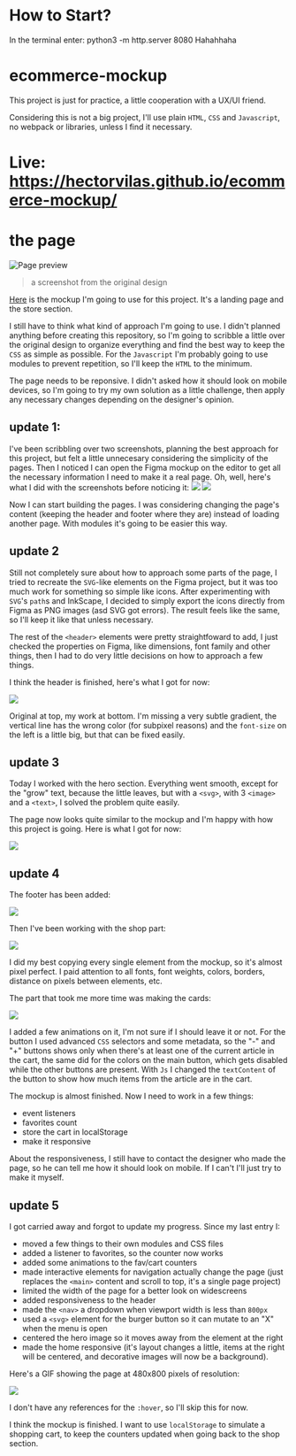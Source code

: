 # How to Start?
In the terminal enter: python3 -m http.server 8080
Hahahhaha

# ecommerce-mockup
This project is just for practice, a little cooperation with a UX/UI friend.

Considering this is not a big project, I'll use plain `HTML`, `CSS` and `Javascript`, no webpack or libraries, unless I find it necessary.

# Live: https://hectorvilas.github.io/ecommerce-mockup/

# the page
![Page preview](readme/image01.png)
>a screenshot from the original design

[Here](https://www.figma.com/proto/vXQGm1fvXxKtfNDDbsYDC4/LeafyLiving?page-id=0%3A1&node-id=3%3A4&viewport=0%2C0%2C1&scaling=scale-down&starting-point-node-id=3%3A4&show-proto-sidebar=1) is the mockup I'm going to use for this project. It's a landing page and the store section.

I still have to think what kind of approach I'm going to use. I didn't planned anything before creating this repository, so I'm going to scribble a little over the original design to organize everything and find the best way to keep the `CSS` as simple as possible. For the `Javascript` I'm probably going to use modules to prevent repetition, so I'll keep the `HTML` to the minimum.

The page needs to be reponsive. I didn't asked how it should look on mobile devices, so I'm going to try my own solution as a little challenge, then apply any necessary changes depending on the designer's opinion.

## update 1:
I've been scribbling over two screenshots, planning the best approach for this project, but felt a little unnecesary considering the simplicity of the pages. Then I noticed I can open the Figma mockup on the editor to get all the necessary information I need to make it a real page. Oh, well, here's what I did with the screenshots before noticing it:
![](readme/image02.png)
![](readme/image03.png)

Now I can start building the pages. I was considering changing the page's content (keeping the header and footer where they are) instead of loading another page. With modules it's going to be easier this way.

## update 2
Still not completely sure about how to approach some parts of the page, I tried to recreate the `SVG`-like elements on the Figma project, but it was too much work for something so simple like icons. After experimenting with `SVG`'s `path`s and InkScape, I decided to simply export the icons directly from Figma as PNG images (asd SVG got errors). The result feels like the same, so I'll keep it like that unless necessary.

The rest of the `<header>` elements were pretty straightfoward to add, I just checked the properties on Figma, like dimensions, font family and other things, then I had to do very little decisions on how to approach a few things.

I think the header is finished, here's what I got for now:

![](readme/image04.png)

Original at top, my work at bottom. I'm missing a very subtle gradient, the vertical line has the wrong color (for subpixel reasons) and the `font-size` on the left is a little big, but that can be fixed easily.

## update 3
Today I worked with the hero section. Everything went smooth, except for the "grow" text, because the little leaves, but with a `<svg>`, with 3 `<image>` and a `<text>`, I solved the problem quite easily.

The page now looks quite similar to the mockup and I'm happy with how this project is going. Here is what I got for now:

![](readme/image05.png)

## update 4
The footer has been added:

![](readme/image06.png)

Then I've been working with the shop part:

![](readme/image07.png)

I did my best copying every single element from the mockup, so it's almost pixel perfect. I paid attention to all fonts, font weights, colors, borders, distance on pixels between elements, etc.

The part that took me more time was making the cards:

![](readme/image08.gif)

I added a few animations on it, I'm not sure if I should leave it or not. For the button I used advanced `CSS` selectors and some metadata, so the "-" and "+" buttons shows only when there's at least one of the current article in the cart, the same did for the colors on the main button, which gets disabled while the other buttons are present. With `Js` I changed the `textContent` of the button to show how much items from the article are in the cart.

The mockup is almost finished. Now I need to work in a few things:
- event listeners
- favorites count
- store the cart in localStorage
- make it responsive

About the responsiveness, I still have to contact the designer who made the page, so he can tell me how it should look on mobile. If I can't I'll just try to make it myself.

## update 5
I got carried away and forgot to update my progress. Since my last entry I:
- moved a few things to their own modules and CSS files
- added a listener to favorites, so the counter now works
- added some animations to the fav/cart counters
- made interactive elements for navigation actually change the page (just replaces the `<main>` content and scroll to top, it's a single page project)
- limited the width of the page for a better look on widescreens
- added responsiveness to the header
- made the `<nav>` a dropdown when viewport width is less than `800px`
- used a `<svg>` element for the burger button so it can mutate to an "X" when the menu is open
- centered the hero image so it moves away from the element at the right
- made the home responsive (it's layout changes a little, items at the right will be centered, and decorative images will now be a background).

Here's a GIF showing the page at 480x800 pixels of resolution:

![](readme/image09.gif)

I don't have any references for the `:hover`, so I'll skip this for now.

I think the mockup is finished. I want to use `localStorage` to simulate a shopping cart, to keep the counters updated when going back to the shop section.